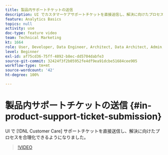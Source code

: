 ```yaml
---
title: 製品内サポートチケットの送信
description: UI でカスタマーケアサポートチケットを直接送信し、解決に向けたプロセスを合理化できるようになりました。
feature: Analytics Basics
topics: null
activity: use
doc-type: feature video
team: Technical Marketing
kt: 1664
role: User, Developer, Data Engineer, Architect, Data Architect, Admin, Leader
level: Beginner
exl-id: af75cd36-75ff-4892-b8ec-dd5704dabfe3
source-git-commit: 32424f3f2b05952fe4df9ea91dcbe51684cee905
workflow-type: tm+mt
source-wordcount: '42'
ht-degree: 100%

---
```


# 製品内サポートチケットの送信 {#in-product-support-ticket-submission}

UI で [!DNL Customer Care] サポートチケットを直接送信し、解決に向けたプロセスを合理化できるようになりました。

>[!VIDEO](https://video.tv.adobe.com/v/23133/?quality=12)
